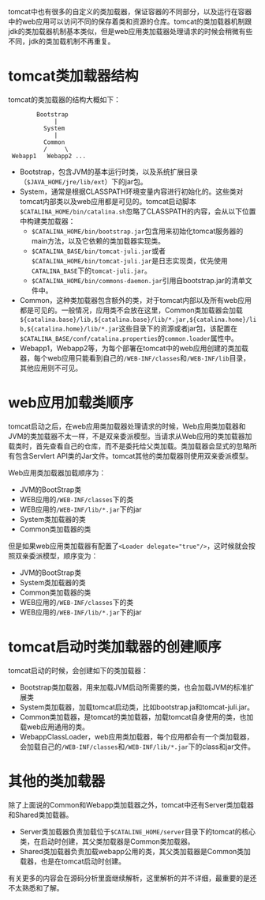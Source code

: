 tomcat中也有很多的自定义的类加载器，保证容器的不同部分，以及运行在容器中的web应用可以访问不同的保存着类和资源的仓库。tomcat的类加载器机制跟jdk的类加载器机制基本类似，但是web应用类加载器处理请求的时候会稍微有些不同，jdk的类加载机制不再重复。

# tomcat类加载器结构
tomcat的类加载器的结构大概如下：

```
        Bootstrap
             |
          System
             |
          Common
          /     \
 Webapp1   Webapp2 ...
```

- Bootstrap，包含JVM的基本运行时类，以及系统扩展目录（`$JAVA_HOME/jre/lib/ext`）下的jar包。
- System，通常是根据CLASSPATH环境变量内容进行初始化的。这些类对tomcat内部类以及web应用都是可见的。tomcat启动脚本`$CATALINA_HOME/bin/catalina.sh`忽略了CLASSPATH的内容，会从以下位置中构建类加载器：
    + `$CATALINA_HOME/bin/bootstrap.jar`包含用来初始化tomcat服务器的main方法，以及它依赖的类加载器实现类。
    + `$CATALINA_BASE/bin/tomcat-juli.jar`或者`$CATALINA_HOME/bin/tomcat-juli.jar`是日志实现类，优先使用`CATALINA_BASE`下的`tomcat-juli.jar`。
    + `$CATALINA_HOME/bin/commons-daemon.jar`引用自bootstrap.jar的清单文件中。
- Common，这种类加载器包含额外的类，对于tomcat内部以及所有web应用都是可见的。一般情况，应用类不会放在这里，Common类加载器会加载`${catalina.base}/lib,${catalina.base}/lib/*.jar,${catalina.home}/lib,${catalina.home}/lib/*.jar`这些目录下的资源或者jar包，该配置在`$CATALINA_BASE/conf/catalina.properties`的`common.loader`属性中。
- Webapp1，Webapp2等，为每个部署在tomcat中的web应用创建的类加载器，每个web应用只能看到自己的`/WEB-INF/classes`和`/WEB-INF/lib`目录，其他应用则不可见。

# web应用加载类顺序

tomcat启动之后，在web应用类加载器处理请求的时候，Web应用类加载器和JVM的类加载器不太一样，不是双亲委派模型。当请求从Web应用的类加载器加载类时，首先查看自己的仓库，而不是委托给父类加载。类加载器会显式的忽略所有包含Servlert API类的Jar文件。tomcat其他的类加载器则使用双亲委派模型。


Web应用类加载器加载顺序为：

- JVM的BootStrap类
- WEB应用的`/WEB-INF/classes`下的类
- WEB应用的`/WEB-INF/lib/*.jar`下的jar
- System类加载器的类
- Common类加载器的类

但是如果web应用类加载器有配置了`<Loader delegate="true"/>`，这时候就会按照双亲委派模型，顺序变为：

- JVM的BootStrap类
- System类加载器的类
- Common类加载器的类
- WEB应用的`/WEB-INF/classes`下的类
- WEB应用的`/WEB-INF/lib/*.jar`下的jar

# tomcat启动时类加载器的创建顺序

tomcat启动的时候，会创建如下的类加载器：

- Bootstrap类加载器，用来加载JVM启动所需要的类，也会加载JVM的标准扩展类
- System类加载器，加载tomcat启动类，比如bootstrap.ja和tomcat-juli.jar。
- Common类加载器，是tomcat的类加载器，加载tomcat自身使用的类，也加载web应用通用的类。
- WebappClassLoader，web应用类加载器，每个应用都会有一个类加载器，会加载自己的`/WEB-INF/classes`和`/WEB-INF/lib/*.jar`下的class和jar文件。

# 其他的类加载器
除了上面说的Common和Webapp类加载器之外，tomcat中还有Server类加载器和Shared类加载器。

- Server类加载器负责加载位于`$CATALINE_HOME/server`目录下的tomcat的核心类，在启动时创建，其父类加载器是Common类加载器。
- Shared类加载器负责加载webapp公用的类，其父类加载器是Common类加载器，也是在tomcat启动时创建。

有关更多的内容会在源码分析里面继续解析，这里解析的并不详细，最重要的是还不太熟悉和了解。

